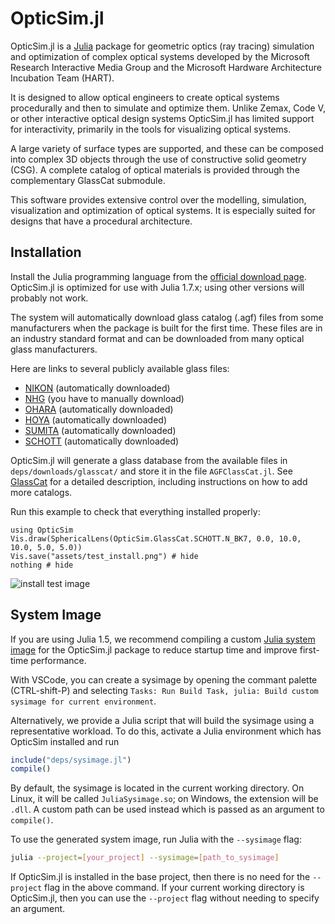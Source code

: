 # OpticSim.jl

OpticSim.jl is a [Julia](https://julialang.org/) package for geometric optics (ray tracing) simulation and optimization of complex optical systems developed by the Microsoft Research Interactive Media Group and the Microsoft Hardware Architecture Incubation Team (HART).

It is designed to allow optical engineers to create optical systems procedurally and then to simulate and optimize them. Unlike Zemax, Code V, or other interactive optical design systems OpticSim.jl has limited support for interactivity, primarily in the tools for visualizing optical systems.

A large variety of surface types are supported, and these can be composed into complex 3D objects through the use of constructive solid geometry (CSG). A complete catalog of optical materials is provided through the complementary GlassCat submodule.

This software provides extensive control over the modelling, simulation, visualization and optimization of optical systems. It is especially suited for designs that have a procedural architecture.

## Installation

Install the Julia programming language from the [official download page](https://julialang.org/downloads/).
OpticSim.jl is optimized for use with Julia 1.7.x; using other versions will probably not work.

The system will automatically download glass catalog (.agf) files from some manufacturers when the package is built for the first time. These files are in an industry standard format and can be downloaded from many optical glass manufacturers.

Here are links to several publicly available glass files:

* [NIKON](https://www.nikon.com/products/components/assets/pdf/nikon_zemax_data.zip) (automatically downloaded)
* [NHG](http://hbnhg.com/down/data/nhgagp.zip) (you have to manually download)
* [OHARA](https://www.oharacorp.com/xls/OHARA_201130_CATALOG.zip) (automatically downloaded)
* [HOYA](https://hoyaoptics.com/wp-content/uploads/2019/10/HOYA20170401.zip) (automatically downloaded)
* [SUMITA](https://www.sumita-opt.co.jp/en/download/) (automatically downloaded)
* [SCHOTT](https://www.schott.com/advanced_optics/english/download/index.html) (automatically downloaded)

OpticSim.jl will generate a glass database from the available files in `deps/downloads/glasscat/` and store it in the file `AGFClassCat.jl`. See [GlassCat](@ref) for a detailed description, including instructions on how to add more catalogs.

Run this example to check that everything installed properly:

```@example
using OpticSim
Vis.draw(SphericalLens(OpticSim.GlassCat.SCHOTT.N_BK7, 0.0, 10.0, 10.0, 5.0, 5.0))
Vis.save("assets/test_install.png") # hide
nothing # hide
```

![install test image](assets/test_install.png)

## System Image

If you are using Julia 1.5, we recommend compiling a custom [Julia system image](https://julialang.github.io/PackageCompiler.jl/dev/sysimages) for the OpticSim.jl package to reduce startup time and improve first-time performance.

With VSCode, you can create a sysimage by opening the commant palette (CTRL-shift-P) and selecting `Tasks: Run Build Task, julia: Build custom sysimage for current environment`.

Alternatively, we provide a Julia script that will build the sysimage using a representative workload. To do this, activate a Julia environment which has OpticSim installed and run

```julia
include("deps/sysimage.jl")
compile()
```

By default, the sysimage is located in the current working directory. On Linux, it will be called `JuliaSysimage.so`; on Windows, the extension will be `.dll`. A custom path can be used instead which is passed as an argument to `compile()`.

To use the generated system image, run Julia with the `--sysimage` flag:

```bash
julia --project=[your_project] --sysimage=[path_to_sysimage]
```

If OpticSim.jl is installed in the base project, then there is no need for the `--project` flag in the above command. If your current working directory is OpticSim.jl, then you can use the `--project` flag without needing to specify an argument.
